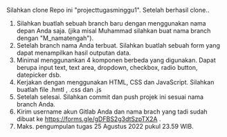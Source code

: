 Silahkan clone Repo ini "projecttugasminggu1". Setelah berhasil clone..

1. Silahkan buatlah sebuah branch baru dengan menggunakan nama depan Anda saja. (jika misal Muhammad silahkan buat nama branch dengan "M_namatengah").
2. Setelah branch nama Anda terbuat. Silahkan buatlah sebuah form yang dapat menampilkan hasil outputan data.
3. Minimal menggunankan 4 komponen berbeda yang digunakan. Dapat berupa input text, text area, dropdown, checkbox, radio button, datepicker dsb.
4. Kerjakan dengan menggunakan HTML, CSS dan JavaScript. Silahkan buatlah file .hmtl , .css dan .js
5. Setelah selesai. Silahkan commit dan push projek ini sesuai nama branch Anda.
6. Kirim username akun Gitlab Anda dan nama brach yang tadi sudah dibuat ke https://forms.gle/gDFBS2g3dtSzpTX2A . 
7. Maks. pengumpulan tugas 25 Agustus 2022 pukul 23.59 WIB.
    